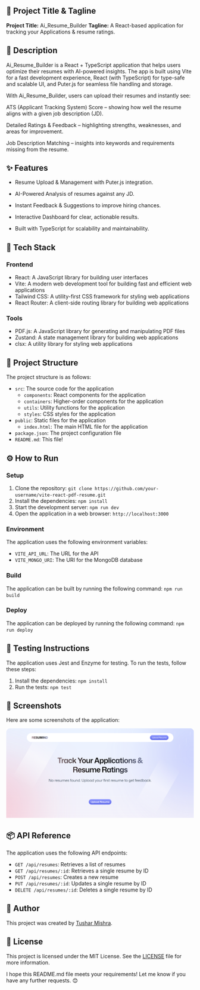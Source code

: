 

🚀 **Project Title & Tagline**
-------------------------

**Project Title:** Ai_Resume_Builder
**Tagline:** A React-based application for tracking your Applications & resume ratings.

📖 **Description**
----------------
Ai_Resume_Builder is a React + TypeScript application that helps users optimize their resumes with AI-powered insights. The app is built using Vite for a fast development experience, React (with TypeScript) for type-safe and scalable UI, and Puter.js for seamless file handling and storage.

With Ai_Resume_Builder, users can upload their resumes and instantly see:

ATS (Applicant Tracking System) Score – showing how well the resume aligns with a given job description (JD).

Detailed Ratings & Feedback – highlighting strengths, weaknesses, and areas for improvement.

Job Description Matching – insights into keywords and requirements missing from the resume.


✨ **Features**
----------------

* Resume Upload & Management with Puter.js integration.

* AI-Powered Analysis of resumes against any JD.

* Instant Feedback & Suggestions to improve hiring chances.

* Interactive Dashboard for clear, actionable results.

* Built with TypeScript for scalability and maintainability.

🧰 **Tech Stack**
-----------------

### Frontend

* React: A JavaScript library for building user interfaces
* Vite: A modern web development tool for building fast and efficient web applications
* Tailwind CSS: A utility-first CSS framework for styling web applications
* React Router: A client-side routing library for building web applications



### Tools

* PDF.js: A JavaScript library for generating and manipulating PDF files
* Zustand: A state management library for building web applications
* clsx: A utility library for styling web applications

📁 **Project Structure**
------------------------

The project structure is as follows:

* `src`: The source code for the application
    + `components`: React components for the application
    + `containers`: Higher-order components for the application
    + `utils`: Utility functions for the application
    + `styles`: CSS styles for the application
* `public`: Static files for the application
    + `index.html`: The main HTML file for the application
* `package.json`: The project configuration file
* `README.md`: This file!

⚙️ **How to Run**
-----------------

### Setup

1. Clone the repository: `git clone https://github.com/your-username/vite-react-pdf-resume.git`
2. Install the dependencies: `npm install`
3. Start the development server: `npm run dev`
4. Open the application in a web browser: `http://localhost:3000`

### Environment

The application uses the following environment variables:

* `VITE_API_URL`: The URL for the API
* `VITE_MONGO_URI`: The URI for the MongoDB database

### Build

The application can be built by running the following command: `npm run build`

### Deploy

The application can be deployed by running the following command: `npm run deploy`

🧪 **Testing Instructions**
-------------------------

The application uses Jest and Enzyme for testing. To run the tests, follow these steps:

1. Install the dependencies: `npm install`
2. Run the tests: `npm test`

📸 **Screenshots**
-----------------

Here are some screenshots of the application:



![Demo Screenshot](public/images/Demo.png)



📦 **API Reference**
------------------

The application uses the following API endpoints:

* `GET /api/resumes`: Retrieves a list of resumes
* `GET /api/resumes/:id`: Retrieves a single resume by ID
* `POST /api/resumes`: Creates a new resume
* `PUT /api/resumes/:id`: Updates a single resume by ID
* `DELETE /api/resumes/:id`: Deletes a single resume by ID

👤 **Author**
-------------

This project was created by [Tushar Mishra](https://github.com/tm33976/Ai_Resume_Builder).

📝 **License**
-------------

This project is licensed under the MIT License. See the [LICENSE](LICENSE) file for more information.

I hope this README.md file meets your requirements! Let me know if you have any further requests. 😊
